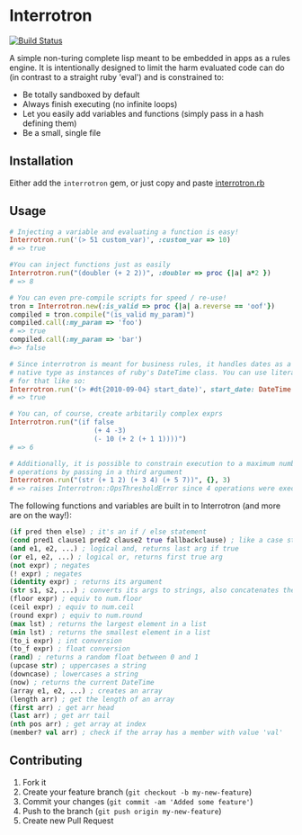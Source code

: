 # Interrotron

[![Build Status](https://secure.travis-ci.org/andrewvc/interrotron.png?branch=master)](http://travis-ci.org/andrewvc/interrotron)

A simple non-turing complete lisp meant to be embedded in apps as a rules engine. It is intentionally designed to limit the harm evaluated code can do (in contrast to a straight ruby 'eval') and is constrained to:

* Be totally sandboxed by default
* Always finish executing (no infinite loops)
* Let you easily add variables and functions (simply pass in a hash defining them)
* Be a small, single file

## Installation

Either add the `interrotron` gem, or just copy and paste [interrotron.rb](https://github.com/andrewvc/interrotron/blob/master/lib/interrotron.rb)

## Usage

```ruby
# Injecting a variable and evaluating a function is easy!
Interrotron.run('(> 51 custom_var)', :custom_var => 10) 
# => true

#You can inject functions just as easily
Interrotron.run("(doubler (+ 2 2))", :doubler => proc {|a| a*2 })
# => 8

# You can even pre-compile scripts for speed / re-use!
tron = Interrotron.new(:is_valid => proc {|a| a.reverse == 'oof'})
compiled = tron.compile("(is_valid my_param)")
compiled.call(:my_param => 'foo')
# => true
compiled.call(:my_param => 'bar')
#=> false

# Since interrotron is meant for business rules, it handles dates as a 
# native type as instances of ruby's DateTime class. You can use literals
# for that like so:
Interrotron.run('(> #dt{2010-09-04} start_date)', start_date: DateTime.parse('2012-12-12'))
# => true

# You can, of course, create arbitarily complex exprs
Interrotron.run("(if false
                     (+ 4 -3)
                     (- 10 (+ 2 (+ 1 1))))")
# => 6

# Additionally, it is possible to constrain execution to a maximum number of
# operations by passing in a third argument
Interrotron.run("(str (+ 1 2) (+ 3 4) (+ 5 7))", {}, 3)
# => raises Interrotron::OpsThresholdError since 4 operations were executed

```

The following functions and variables are built in to Interrotron (and more are on the way!):
```clojure
(if pred then else) ; it's an if / else statement
(cond pred1 clause1 pred2 clause2 true fallbackclause) ; like a case statement
(and e1, e2, ...) ; logical and, returns last arg if true
(or e1, e2, ...) ; logical or, returns first true arg
(not expr) ; negates
(! expr) ; negates
(identity expr) ; returns its argument
(str s1, s2, ...) ; converts its args to strings, also concatenates them
(floor expr) ; equiv to num.floor
(ceil expr) ; equiv to num.ceil
(round expr) ; equiv to num.round
(max lst) ; returns the largest element in a list
(min lst) ; returns the smallest element in a list
(to_i expr) ; int conversion
(to_f expr) ; float conversion
(rand) ; returns a random float between 0 and 1
(upcase str) ; uppercases a string
(downcase) ; lowercases a string
(now) ; returns the current DateTime
(array e1, e2, ...) ; creates an array
(length arr) ; get the length of an array
(first arr) ; get arr head
(last arr) ; get arr tail
(nth pos arr) ; get array at index
(member? val arr) ; check if the array has a member with value 'val'
```

## Contributing

1. Fork it
2. Create your feature branch (`git checkout -b my-new-feature`)
3. Commit your changes (`git commit -am 'Added some feature'`)
4. Push to the branch (`git push origin my-new-feature`)
5. Create new Pull Request
